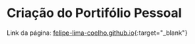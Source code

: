 # Criação do Portifólio Pessoal

Link da página: [felipe-lima-coelho.github.io](https://felipe-lima-coelho.github.io/){:target="_blank"}